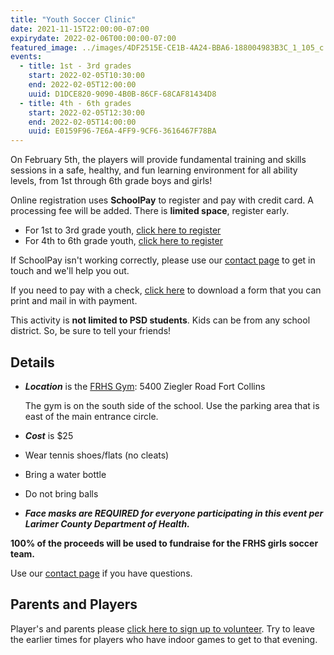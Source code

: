 ```yaml
---
title: "Youth Soccer Clinic"
date: 2021-11-15T22:00:00-07:00
expirydate: 2022-02-06T00:00:00-07:00
featured_image: ../images/4DF2515E-CE1B-4A24-BBA6-188004983B3C_1_105_c.jpeg
events:
  - title: 1st - 3rd grades
    start: 2022-02-05T10:30:00
    end: 2022-02-05T12:00:00
    uuid: D1DCE820-9090-4B0B-86CF-68CAF81434D8
  - title: 4th - 6th grades
    start: 2022-02-05T12:30:00
    end: 2022-02-05T14:00:00
    uuid: E0159F96-7E6A-4FF9-9CF6-3616467F78BA
---
```


On February 5th, the players will provide fundamental training and skills
sessions in a safe, healthy, and fun learning environment for all ability
levels, from 1st through 6th grade boys and girls!

<!--more-->

Online registration uses **SchoolPay** to register and pay with credit card. A
processing fee will be added. There is **limited space**, register early.

- For 1st to 3rd grade youth, [click here to register][Youth-Soccer-1-3]
- For 4th to 6th grade youth, [click here to register][Youth-Soccer-4-6]

If SchoolPay isn't working correctly, please use our [contact page] to get in
touch and we'll help you out.

If you need to pay with a check, [click here][paper form] to download a form that you can
print and mail in with payment.

This activity is **not limited to PSD students**. Kids can be from any school
district. So, be sure to tell your friends!

## Details

- ***Location*** is the [FRHS Gym][FRHS Gym]: 5400 Ziegler Road Fort Collins

    The gym is on the south side of the school. Use the parking area that is
    east of the main entrance circle.

- ***Cost*** is $25
- Wear tennis shoes/flats (no cleats)
- Bring a water bottle
- Do not bring balls
- ***Face masks are REQUIRED for everyone participating in this event per Larimer County Department of Health.***

**100% of the proceeds will be used to fundraise for the FRHS girls soccer team.**

Use our [contact page] if you have questions.

## Parents and Players

Player's and parents please [click here to sign up to volunteer][signup]. Try to
leave the earlier times for players who have indoor games to get to that
evening.

[FRHS Gym]: https://goo.gl/maps/kDu1omU5THFzXEAy6
[Youth-Soccer-1-3]: https://psdschools.schoolpay.com/link/FRHSYouthSoccer1st-3rd21-22
[Youth-Soccer-4-6]: https://psdschools.schoolpay.com/link/FRHSYouthSoccer4th-6th21-22
[paper form]: /files/2022-FRHS-Soccer-Clinic-Registration.pdf
[contact page]: /about/#contact
[signup]: https://www.signupgenius.com/go/70A054CABAA2DA31-youth
